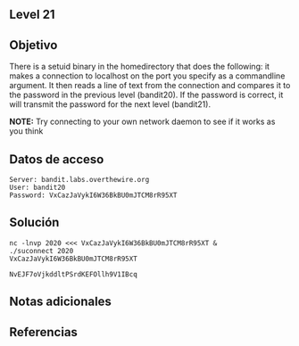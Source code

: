 ## Level 21
## Objetivo
There is a setuid binary in the homedirectory that does the following: it makes a connection to localhost on the port you specify as a commandline argument. It then reads a line of text from the connection and compares it to the password in the previous level (bandit20). If the password is correct, it will transmit the password for the next level (bandit21).

**NOTE:** Try connecting to your own network daemon to see if it works as you think
## Datos de acceso
	Server: bandit.labs.overthewire.org
	User: bandit20
	Password: VxCazJaVykI6W36BkBU0mJTCM8rR95XT
	
## Solución
	nc -lnvp 2020 <<< VxCazJaVykI6W36BkBU0mJTCM8rR95XT &
	./suconnect 2020
	VxCazJaVykI6W36BkBU0mJTCM8rR95XT

	NvEJF7oVjkddltPSrdKEFOllh9V1IBcq
## Notas adicionales

## Referencias
